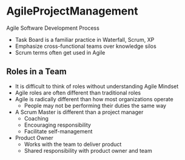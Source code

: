 # AgileProjectManagement
Agile Software Development Process

* Task Board is a familiar practice in Waterfall, Scrum, XP
* Emphasize cross-functional teams over knowledge silos
* Scrum terms often get used in Agile

## Roles in a Team
* It is difficult to think of roles without understanding Agile Mindset
* Agile roles are often different than traditional roles
* Agile is radically different than how most organizations operate
  * People may not be performing their duties the same way
* A Scrum Master is different than a project manager
  * Coaching
  * Encouraging responsibility
  * Facilitate self-management
* Product Owner
  * Works with the team to deliver product
  * Shared responsibility with product owner and team

